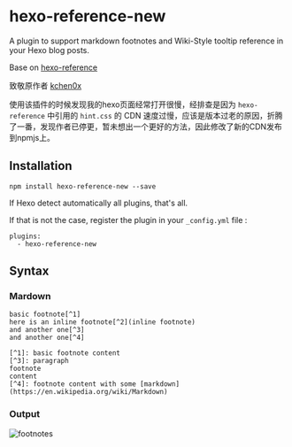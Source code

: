 # hexo-reference-new

A plugin to support markdown footnotes and Wiki-Style tooltip reference in your Hexo blog posts.

Base on [hexo-reference](https://github.com/kchen0x/hexo-reference)

致敬原作者 [kchen0x](https://github.com/kchen0x)

使用该插件的时候发现我的hexo页面经常打开很慢，经排查是因为 `hexo-reference` 中引用的 `hint.css` 的 CDN 速度过慢，应该是版本过老的原因，折腾了一番，发现作者已停更，暂未想出一个更好的方法，因此修改了新的CDN发布到npmjs上。


## Installation

```
npm install hexo-reference-new --save
```

If Hexo detect automatically all plugins, that's all.  

If that is not the case, register the plugin in your `_config.yml` file :
```
plugins:
  - hexo-reference-new
```

## Syntax

### Mardown
```
basic footnote[^1]
here is an inline footnote[^2](inline footnote)
and another one[^3]
and another one[^4]

[^1]: basic footnote content
[^3]: paragraph
footnote
content
[^4]: footnote content with some [markdown](https://en.wikipedia.org/wiki/Markdown)
```


### Output
![footnotes](http://rw920d1od.hd-bkt.clouddn.com/hexo/footnote.png)
